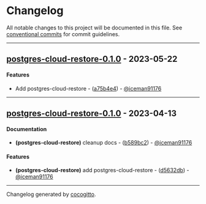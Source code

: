 # Changelog
All notable changes to this project will be documented in this file. See [conventional commits](https://www.conventionalcommits.org/) for commit guidelines.

- - -
## [postgres-cloud-restore-0.1.0](https://github.com/witcom-gmbh/cloud-backup-container/compare/ba6619e42b937ac246adbb4898663297e1e557e1..postgres-cloud-restore-0.1.0) - 2023-05-22
#### Features
- Add postgres-cloud-restore - ([a75b4e4](https://github.com/witcom-gmbh/cloud-backup-container/commit/a75b4e4d0a7e57979a442115273df121ff53e87e)) - [@iceman91176](https://github.com/iceman91176)

- - -

## [postgres-cloud-restore-0.1.0](https://github.com/iceman91176/container-toolbox/compare/a618bd6f220b4476c201285a7fc4a7327144be0a..postgres-cloud-restore-0.1.0) - 2023-04-13
#### Documentation
- **(postgres-cloud-restore)** cleanup docs - ([b589bc2](https://github.com/iceman91176/container-toolbox/commit/b589bc2472e8b9689bbc3749cfe78e12245cfebc)) - [@iceman91176](https://github.com/iceman91176)
#### Features
- **(postgres-cloud-restore)** add postgres-cloud-restore - ([d5632db](https://github.com/iceman91176/container-toolbox/commit/d5632db891be3457a87ea491b0699c1a5b59656a)) - [@iceman91176](https://github.com/iceman91176)

- - -

Changelog generated by [cocogitto](https://github.com/cocogitto/cocogitto).